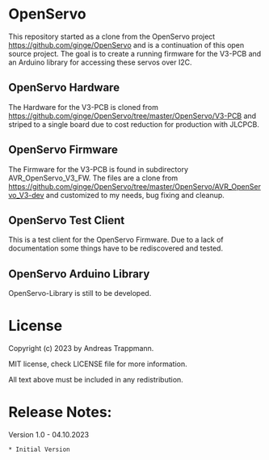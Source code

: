 # OpenServo

This repository started as a clone from the OpenServo project https://github.com/ginge/OpenServo
and is a continuation of this open source project. The goal is to create
a running firmware for the V3-PCB and an Arduino library for accessing these
servos over I2C.

## OpenServo Hardware

The Hardware for the V3-PCB is cloned from https://github.com/ginge/OpenServo/tree/master/OpenServo/V3-PCB
and striped to a single board due to cost reduction for production with JLCPCB.

## OpenServo Firmware

The Firmware for the V3-PCB is found in subdirectory AVR_OpenServo_V3_FW.
The files are a clone from https://github.com/ginge/OpenServo/tree/master/OpenServo/AVR_OpenServo_V3-dev
and customized to my needs, bug fixing and cleanup.

## OpenServo Test Client

This is a test client for the OpenServo Firmware. Due to a lack of documentation
some things have to be rediscovered and tested.

## OpenServo Arduino Library

OpenServo-Library is still to be developed.

# License

Copyright (c) 2023 by Andreas Trappmann.

MIT license, check LICENSE file for more information.

All text above must be included in any redistribution.

# Release Notes:

Version 1.0 - 04.10.2023

	* Initial Version

